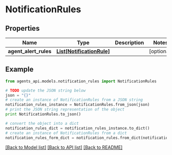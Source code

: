 # NotificationRules


## Properties
Name | Type | Description | Notes
------------ | ------------- | ------------- | -------------
**agent_alert_rules** | [**List[NotificationRule]**](NotificationRule.md) |  | [optional] 

## Example

```python
from agents_api.models.notification_rules import NotificationRules

# TODO update the JSON string below
json = "{}"
# create an instance of NotificationRules from a JSON string
notification_rules_instance = NotificationRules.from_json(json)
# print the JSON string representation of the object
print NotificationRules.to_json()

# convert the object into a dict
notification_rules_dict = notification_rules_instance.to_dict()
# create an instance of NotificationRules from a dict
notification_rules_form_dict = notification_rules.from_dict(notification_rules_dict)
```
[[Back to Model list]](../README.md#documentation-for-models) [[Back to API list]](../README.md#documentation-for-api-endpoints) [[Back to README]](../README.md)



